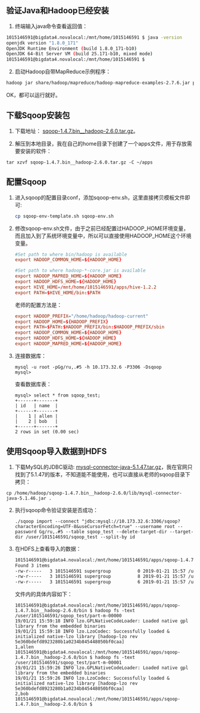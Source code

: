 ## 验证Java和Hadoop已经安装

1. 终端输入java命令查看返回值：

```bash
1015146591@bigdata4.novalocal:/mnt/home/1015146591 $ java -version
openjdk version "1.8.0_171"
OpenJDK Runtime Environment (build 1.8.0_171-b10)
OpenJDK 64-Bit Server VM (build 25.171-b10, mixed mode)
1015146591@bigdata4.novalocal:/mnt/home/1015146591 $ 
```

2. 启动Hadoop自带MapReduce示例程序：

```bash
hadoop jar share/hadoop/mapreduce/hadoop-mapreduce-examples-2.7.6.jar pi 2 2
```

OK，都可以运行就好。

## 下载Sqoop安装包

1. 下载地址： [sqoop-1.4.7.bin__hadoop-2.6.0.tar.gz][1]。

2. 解压到本地目录，我在自己的home目录下创建了一个apps文件，用于存放需要安装的软件：

```
tar xzvf sqoop-1.4.7.bin__hadoop-2.6.0.tar.gz -C ~/apps
```

## 配置Sqoop

1. 进入sqoop的配置目录conf，添加sqoop-env.sh，这里直接拷贝模板文件即可:

    ```bash
    cp sqoop-env-template.sh sqoop-env.sh
    ```

2. 修改sqoop-env.sh文件，由于之前已经配置过HADOOP_HOME环境变量，而且加入到了系统环境变量中，所以可以直接使用HADOOP_HOME这个环境变量。

    ```conf
    #Set path to where bin/hadoop is available
    export HADOOP_COMMON_HOME=${HADOOP_HOME}

    #Set path to where hadoop-*-core.jar is available
    export HADOOP_MAPRED_HOME=${HADOOP_HOME}
    export HADOOP_HDFS_HOME=${HADOOP_HOME}
    export HIVE_HOME=/mnt/home/1015146591/apps/hive-1.2.2
    export PATH=$HIVE_HOME/bin:$PATH
    ```

    老师的配置方法是：

    ```conf
    export HADOOP_PREFIX="/home/hadoop/hadoop-current"
    export HADOOP_HOME=${HADOOP_PREFIX}
    export PATH=$PATH:$HADOOP_PREFIX/bin:$HADOOP_PREFIX/sbin
    export HADOOP_COMMON_HOME=${HADOOP_HOME}
    export HADOOP_HDFS_HOME=${HADOOP_HOME}
    export HADOOP_MAPRED_HOME=${HADOOP_HOME}
    ```

3. 连接数据库：

    ```
    mysql -u root -pGg/ru,.#5 -h 10.173.32.6 -P3306 -Dsqoop
    mysql> 

    ```
    查看数据库表：

    ```
    mysql> select * from sqoop_test;
    +------+-------+
    | id   | name  |
    +------+-------+
    |    1 | allen |
    |    2 | bob   |
    +------+-------+
    2 rows in set (0.00 sec)

    ```

## 使用Sqoop导入数据到HDFS

1. 下载MySQL的JDBC驱动: [mysql-connector-java-5.1.47.tar.gz][2]，我在官网只找到了5.1.47的版本，不知道能不能使用，也可以直接从老师的sqoop目录下拷贝：

```
cp /home/hadoop/sqoop-1.4.7.bin__hadoop-2.6.0/lib/mysql-connector-java-5.1.46.jar .
```

2. 执行sqoop命令验证安装是否成功：

    ```
    ./sqoop import --connect "jdbc:mysql://10.173.32.6:3306/sqoop?characterEncoding=UTF-8&useCursorFetch=true" --username root --password Gg/ru,.#5 --table sqoop_test --delete-target-dir --target-dir /user/1015146591/sqoop_test --split-by id
    ```

3. 在HDFS上查看导入的数据：

    ```bash
    1015146591@bigdata4.novalocal:/mnt/home/1015146591/apps/sqoop-1.4.7.bin__hadoop-2.6.0/bin $ hadoop fs -ls /user/1015146591/sqoop_test
    Found 3 items
    -rw-r-----   3 1015146591 supergroup          0 2019-01-21 15:57 /user/1015146591/sqoop_test/_SUCCESS
    -rw-r-----   3 1015146591 supergroup          8 2019-01-21 15:57 /user/1015146591/sqoop_test/part-m-00000
    -rw-r-----   3 1015146591 supergroup          6 2019-01-21 15:57 /user/1015146591/sqoop_test/part-m-00001
    ```

    文件内的具体内容如下：

    ```
    1015146591@bigdata4.novalocal:/mnt/home/1015146591/apps/sqoop-1.4.7.bin__hadoop-2.6.0/bin $ hadoop fs -text /user/1015146591/sqoop_test/part-m-00000
    19/01/21 15:59:18 INFO lzo.GPLNativeCodeLoader: Loaded native gpl library from the embedded binaries
    19/01/21 15:59:18 INFO lzo.LzoCodec: Successfully loaded & initialized native-lzo library [hadoop-lzo rev 5e360bdefd8923280b1a0234b845448050bf0caa]
    1,allen
    1015146591@bigdata4.novalocal:/mnt/home/1015146591/apps/sqoop-1.4.7.bin__hadoop-2.6.0/bin $ hadoop fs -text /user/1015146591/sqoop_test/part-m-00001
    19/01/21 15:59:26 INFO lzo.GPLNativeCodeLoader: Loaded native gpl library from the embedded binaries
    19/01/21 15:59:26 INFO lzo.LzoCodec: Successfully loaded & initialized native-lzo library [hadoop-lzo rev 5e360bdefd8923280b1a0234b845448050bf0caa]
    2,bob
    1015146591@bigdata4.novalocal:/mnt/home/1015146591/apps/sqoop-1.4.7.bin__hadoop-2.6.0/bin $ 
    ```



[1]: https://mirrors.tuna.tsinghua.edu.cn/apache/sqoop/1.4.7/sqoop-1.4.7.bin__hadoop-2.6.0.tar.gz
[2]: https://dev.mysql.com/get/Downloads/Connector-J/mysql-connector-java-5.1.47.tar.gz
